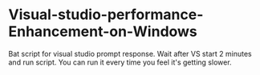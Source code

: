 # Visual-studio-performance-Enhancement-on-Windows
Bat script for visual studio prompt response.
Wait after VS start 2 minutes and run script. You can run it every time you feel it's  getting slower.
